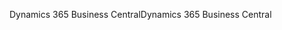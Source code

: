 <span data-ttu-id="ea82a-101">Dynamics 365 Business Central</span><span class="sxs-lookup"><span data-stu-id="ea82a-101">Dynamics 365 Business Central</span></span>
